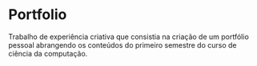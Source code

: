 # Portfolio
Trabalho de experiência criativa que consistia na criação de um portfólio pessoal abrangendo os conteúdos do primeiro semestre do curso de ciência da computação.
